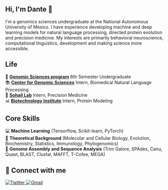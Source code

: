## Hi, I'm Dante :wave:

I'm a genomics sciences undergraduate at the National Autonomous University of Mexico. I have experience developing machine and deep learning models for natural language processing, directed protein evolution and precision medicine. My interests are primarily behavioral neuroscience, computational linguistics, development and making science more accessible.


Life
----

:school_satchel: [**Genomic Sciences program**][lcg] 6th Semester Undergraduate     
:books: [**Center for Genomic Sciences**][ccg] Intern, Biomedical Natural Language Processing      
:microscope: [**Sohail Lab**][sl] Intern,  Precision Medicine   
:bar_chart: [**Biotechnology Institute**][ibt] Intern, Protein Modeling    

[lcg]:  https://www.lcg.unam.mx
[ccg]: https://www.ccg.unam.mx/en/computational-genomics/
[sl]: https://www.sohaillab.com
[ibt]: https://www.ibt.unam.mx/agrupacion/direccion-22/departamento-de-ingenieria-celular-y-biocatalisis-48/grupo-del-dr-lorenzo-segovia-12


Core Skills
------

:computer:         **Machine Learning** (Tensorflow, Scikit-learn, PyTorch)  
:notebook:     **Theoretical Background** (Molecular and Cellular Biology, Evolution, Biochemistry, Statistics, Immunology, Phylogenomics)  
:crystal_ball:             **Genome Assembly and Sequence Analysis** (Trim Galore, SPAdes, Canu, Quast, BLAST, Clustal, MAFFT, T-Cofee, MEGA)  


🔗 Connect with me
------
<p align="left">
 <a href="https://twitter.com/DanteToSe" target="_blank">
    <img src="https://img.shields.io/badge/Twitter-%231877F2.svg?&style=flat-square&logo=twitter&logoColor=white&color=071A2C" alt="Twitter">
<a href="mailto:danteadotose@gmail.com" mailto="danteadotose@gmail.com" target="_blank">
<img src="https://img.shields.io/badge/Gmail-%231877F2.svg?&style=flat-square&logo=gmail&logoColor=white&color=071A2C" alt="Gmail">
